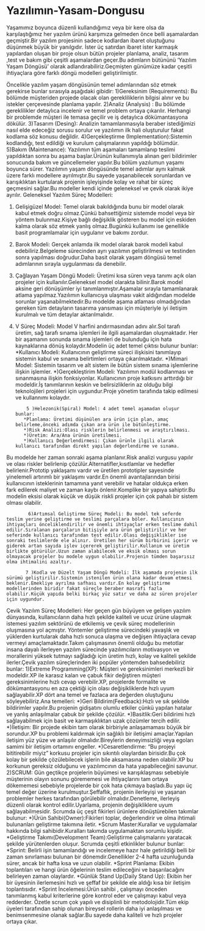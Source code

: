 # Yazılımın-Yasam-Dongusu

Yaşamımız boyunca düzenli kullandığımız veya bir kere olsa da karşılaştığımız her yazılım ürünü karşımıza gelmeden önce belli aşamalardan geçmiştir.Bir yazılım projesinin sadece kodlardan ibaret oluştuğunu düşünmek büyük bir yanılgıdır. İster üç satırdan ibaret ister karmaşık yapılardan oluşan bir proje olsun bütün projeler planlama, analiz, tasarım ,test ve bakım gibi çeşitli aşamalardan geçer.Bu adımların bütününü ‘Yazılım Yaşam Döngüsü’ olarak adlandırabiliriz.Geçmişten günümüze kadar çeşitli ihtiyaçlara göre farklı döngü modelleri geliştirilmiştir.

Öncelikle yazılım yaşam döngüsünün temel adımlarından söz etmek gerekirse bunlar sırasıyla aşağıdaki gibidir:
1)Gereksinim (Requirements): Bu bölümde müşteriden projede olacak olan gerekliliklerin bilgisi alınır ve bu istekler çerçevesinde planlama yapılır.
2)Analiz (Analysis) : Bu bölümde gereklilikler detaylıca incelenir ve temel problem ortaya çıkarılır. Herhangi bir problemde müşteri ile temasa geçilir ve iş detaylıca dökümantasyona dökülür.
3)Tasarım (Desing): Analizin tamamlanmasıyla beraber istediğimizi nasıl elde edeceğiz sorusu sorulur ve yazılımın ilk hali oluşturulur fakat kodlama söz konusu değildir.
4)Gerçekleştirme (Implementation):Sistemin kodlandığı, test edildiği ve kurulum çalışmalarının yapıldığı bölümdür.
5)Bakım (Maintenance): Yazılımın tüm aşamaları tamamlanıp teslimi yapıldıktan sonra bu aşama başlar.Ürünün kullanımıyla alınan geri bildirimler sonucunda bakım ve güncellemeler yapılır.Bu bölüm yazılumun yaşamı boyunca sürer.
Yazılımın yaşam döngüsünde temel adımlar aynı kalmak üzere farklı modellere ayrılmıştır.Bu sayede yaşanabilecek sorunlardan ve karışıklıktan kurtularak projenin işleyişinde kolay ve rahat bir süreç geçmesini sağlar.Bu modeller kendi içinde geleneksel ve çevik olarak ikiye ayrılır.
Geleneksel Yazılım Süreç Modelleri:
1)	Gelişigüzel Model: Temel olarak bakıldığında bunu bir model olarak kabul etmek doğru olmaz.Çünkü bahsettiğimiz sistemde model veya bir yöntem bulunmaz.Kişiye bağlı değişiklik gösteren bu model için eskiden kalma olarak söz etmek yanlış olmaz.Bugünkü kullanımı ise genellikle basit programlamalar için uygulanır ve bakımı zordur.


2)	Barok Modeli: Gerçek anlamda ilk model olarak barok modeli kabul edebiliriz.Belgeleme sürecinden ayrı yazılımın geliştirilmesi ve testinden sonra yapılması doğrudur.Daha basit olarak yaşam döngüsü temel adımlarının sırayla uygulanması da denebilir.


3)	Çağlayan Yaşam Döngü Modeli: Üretimi kısa süren veya tanımı açık olan projeler için kullanılır.Geleneksel model olarakta bilinir.Barok model aksine geri dönüşümler iyi tanımlanmıştır.Aşamalar sırayla tamamlanarak atlama yapılmaz.Yazılımın kullanıcıya ulaşması vakit aldığından modelde sorunlar yaşanabilmektedir.Bu modelde aşama atlaması olmadığından gereken tüm detayların tasarıma yansıması için müşteriyle iyi iletişim kurulmalı ve tüm detaylar aktarılmalıdır.



4)	V Süreç Modeli: Model V harfini andırmasından adını alır.Sol tarafı üretim, sağ tarafı sınama işlemleri ile ilgili aşamalardan oluşmaktadır. Her bir aşamanın sonunda sınama işlemleri de bulunduğu için hata kaynaklarına dönüş kolaydır.Modelin üç adet temel çıktısı bulunur bunlar:
*Kullanıcı Modeli: Kullanıcının geliştirme süreci ilişkisini tanımlayıp sistemin kabul ve sınama belirtimleri ortaya çıkarılmaktadır.
*)Mimari Model: Sistemin tasarım ve alt sistem ile bütün sistem sınama işlemlerine ilişkin işlemler.
*)Gerçekleştirim Modeli: Yazılımın modül kodlanması ve sınanmasına ilişkin fonksiyonlar.
Kullanıcının proje katkısını arttırdığı bir modeldir.İş tanımlarının keskin ve belirsizliklerin az olduğu bilgi teknolojileri projeleri için uygundur.Proje yönetim tarafında takip edilmesi ve kullannımı kolaydır.

            5 )Helezonik(Spiral) Model: 4 adet temel aşamadan oluşur bunlar:
           *Planlama: Üretimi düşünülen ara ürün için plan, amaç belirleme,önceki adımda çıkan ara ürün ile bütünleştirme.
           *)Risk Analizi:Olası risklerin belirlenmesi ve araştırılması.
           *)Üretim: Ara/Ana ürünün üretilmesi.
           *)Kullanıcı Değerlendirmesi: Çıkan ürünle ilgili olarak kullanıcı tarafından direkt yapılan değerlendirme ve sınama.
Bu modelde her zaman sonraki aşama planlanır.Risk analizi vurgusu yapılır ve olası riskler belirlenip çözülür.Alternatifler,kısıtlamlar ve hedefler belirlenir.Prototip yaklaşamı vardır ve üretilen prototipler sayesinde yinelemeli artırımlı bir yaklaşımı vardır.En önemli avantajlarından birisi kullanıcının isteklerinin tamamına yanıt verebilir ve hatalar oldukça erken fark edilerek maliyet ve zaman kaybı önlenir.Komplike bir yapıya sahiptir.Bu modelin eksisi olarak küçük ve düşük riskli projeler için çok pahalı bir sistem olması olabilir.

            6)Artımsal Geliştirme Süreç Modeli: Bu model tek seferde teslim yerine geliştirme ve teslimi parçalara böler. Kullanıcının ihtiyaçları önceliklendirilir ve önemli ihtiyaçlar erken teslime dahil edilir.Sıralanan parçaların bitişiyle ara ürün geliştirilir ve her seferinde kullanıcı tarafından test edilir.Olası değişiklikler ise sonraki teslimlerde ele alınır. Üretilen her sürüm birbirini içerir ve giderek artan sayıda işlev içererek geliştirilir.Kullanım ve üretim birlikte götürülür.Uzun zaman alabilecek ve eksik olması sorun olmayacak projeler bu modele uygun olabilir.Projenin tümden başarısız olma ihtimalini azaltır.

           7 )Kodla ve Düzelt Yaşam Döngü Modeli: İlk aşamada projenin ilk sürümü geliştirilir.Sistemin istenilen ürün olana kadar devam etmesi beklenir.Emekliye ayrılma safhası vardır.En kolay geliştirme modellerinden biridir fakat süreçle beraber masrafı fazla olabilir.Küçük yapıda belki birkaç yüz satır ve daha az süren projeler için uygundur.

Çevik Yazılım Süreç Modelleri: Her geçen gün büyüyen ve gelişen yazılım dünyasında, kullanıcıların daha hızlı şekilde kaliteli ve ucuz ürüne ulaşmak istemesi yazılım sektörünü de etkilemiş ve çevik süreç modellerinin oluşmasına yol açmıştır. Yöntemler geliştirme sürecindeki yavaşlık ve yüklerden kurtularak daha hızlı sonuca ulaşma ve değişen ihtiyaçlara cevap vermeyi amaçlamaktadır.Takım çalışmasının önemli olduğu bu metotlar insana dayalı ilerleyen yazılım sürecinde yazılımcıların motivasyon ve morallerini yüksek tutmayı sağladığı için üretim hızlı, kolay ve kaliteli şekilde ilerler.Çevik yazılım süreçlerinden iki popüler yöntemden bahsedebiliriz bunlar:
1)Extreme Programming(XP): Müşteri ve gereksinimleri merkezli bir modeldir.XP ile karasız kalan ve çabuk fikir değiştiren müşteri gereksinimlerine hızlı cevap verebilir.XP, projelerde formalite ve dökümantasyonu en aza çektiği için olası değişikliklerde hızlı uyum sağlayabilir.XP dört ana temel ve fazlaca ara değerden oluştuğunu söyleyebiliriz.Ana temelleri:
*)Geri Bildirim(Feedback):Hızlı ve sık şekilde bildirimler yapılır.Bu projenin gidişatını olumlu etkiler çünkü yapılan hatalar ve yanlış anlaşılmalar çabuk bir şekilde çözülür.
*)Basitlik:Geri bildirimi hızlı sağlayabilmek için basit ve karmaşıklıktan uzak çözümler tercih edilir.
*)İletişim: Bir projede ekibin tam olarak birbiriyle anlaşamaması büyük bir sorundur.XP bu problemi kaldırmak için sağlıklı bir iletişimi amaçlar.Yapılan iletişim yüz yüze ve anlaşılır olmalıdır.Bireylerin deneyimsizliği veya egoları samimi bir iletişim ortamını engeller.
*)Cesaretlendirme: “Bu projeyi bititirebilir miyiz” korkusu projeler için sıkıntılı olaylardan birisidir.Bu çok kolay bir şekilde çözülebilecek işlerin bile aksamasına neden olabilir.XP bu korkunun gereksiz olduğunu ve yazılımcının da hata yapabileceğini savunur.
2)SCRUM: Gün geçtikçe projelerin büyümesi ve karışıklaşması sebebiyle müşterinin olayın sonunu görememesi ve ihtiyaçlarını tam ortaya dökememesi sebebiyle projelerde bir çok hata çıkmaya başladı.Bu yapı üç temel değer üzerine kurulmuştur.Şeffaflık, projenin ilerleyişi ve yaşanan problemler herkes tarafından görülebilir olmalıdır.Denetleme, ilerleyiş düzenli olarak kontrol edilir.Uyarlama, projenin değişikliklere uyum sağlayabilmesidir.
Scrumda üç çeşit fikirleri ürünlere dönüştürebilen takımlar bulunur:
*)Ürün Sahibi(Owner):Fikirleri toplar, değerlendirir ve olma ihtimali bulunanları geliştirme takımına iletir.
*Scrum Master:Kurallar ve uygulamalar hakkında bilgi sahibidir.Kuralları takımda uygulamaktan sorumlu kişidir.
*Geliştirme Takımı(Development Team):Geliştirme çalışmalarını yaratacak şekilde yürütenlerden oluşur.
Scrumda çeşitli etkinlikler bulunur bunlar:
*Sprint: Belirli işin tamamlandığı ve incelemeye hazır hale getirildiği belli bir zaman sınırlaması bulunan bir dönemdir.Genellikler 2-4 hafta uzunluğunda sürer, ancak bir hafta kısa ve uzun olabilir.
*Sprint Planlama: Ekibin toplantıları ve hangi ürün öğelerinin teslim edileceğini ve başarılacağını belirleyen zaman olaylardır.
*Günlük Stand Up(Daily Stand Up): Ekibin her bir üyesinin ilerlemesini hızlı ve şeffaf bir şekilde ele aldığı kısa bir iletişim toplantısıdır.
*Sprint İncelemesi:Ürün sahibi , çalışmayı önceden tanımlanmış kabul kriterlerine göre kontrol eder ve çalışmayı kabul veya redderder.
Özetle scrum çok yapılı ve disiplinli bir metodolojidir.Tüm ekip üyeleri tarafından sahip olunan bireysel rollerin daha iyi anlaşılması ve benimsenmesine olanak sağlar.Bu sayede daha kaliteli ve hızlı projeler ortaya çıkar.
 
